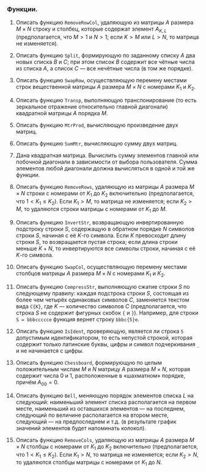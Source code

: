 ### Функции.

1. Описать функцию `RemoveRowCol`, удаляющую из матрицы $A$ размера $M×N$ строку и столбец, которые содержат элемент $A_{K, L}$ (предполагается, что $M > 1$ и $N > 1$; если $K > M$ или $L > N$, то матрица не изменяется).

2. Описать функцию `Split`, формирующую по заданному списку $A$ два новых списка $B$ и $C$; при этом список $B$ содержит все чётные числа из списка $A$, а список $C$ — все нечётные числа (в том же порядке).

3. Описать функцию `SwapRow`, осуществляющую перемену местами строк вещественной матрицы $A$ размера $M×N$ с номерами $K_1$ и $K_2$.

4. Описать функцию `Transp`, выполняющую транспонирование (то есть зеркальное отражение относительно главной диагонали) квадратной матрицы $A$ порядка $M$.

5. Описать функцию `MtrProd`, вычисляющую произведение двух матриц.

6. Описать функцию `SumMtr`, вычисляющую сумму двух матриц.

7. Дана квадратная матрица. Вычислить сумму элементов главной или побочной диагонали в зависимости от выбора пользователя. Сумма элементов любой диагонали должна вычисляться в одной и той же функции.

8. Описать функцию `RemoveRows`, удаляющую из матрицы $A$ размера $M×N$ строки с номерами от $K_1$ до $K_2$ включительно (предполагается, что $1 < K_1 ≤ K_2$). Если $K_1 > M$, то матрица не изменяется; если $K_2 > M$, то удаляются строки матрицы с номерами от $K_1$ до $M$.

9. Описать функцию `InvertStr`, возвращающую инвертированную подстроку строки $S$, содержащую в обратном порядке $N$ символов строки $S$, начиная с её $K$-го символа. Если $K$ превосходит длину строки $S$, то возвращается пустая строка; если длина строки меньше $K + N$, то инвертируются все символы строки, начиная с её $K$-го символа.

10. Описать функцию `SwapCol`, осуществляющую перемену местами столбцов матрицы $A$ размера $M×N$ с номерами $K_1$ и $K_2$.

11. Описать функцию `CompressStr`, выполняющую сжатие строки $S$ по следующему правилу: каждая подстрока строки $S$, состоящая из более чем четырёх одинаковых символов $C$, заменяется текстом вида `C{K}`, где $K$ — количество символов $C$ (предполагается, что строка $S$ не содержит фигурных скобок `{` и  `}`). Например, для строки `S = bbbccccce` функция вернет строку `bbbc{5}e`.

12. Описать функцию `IsIdent`, проверяющую, является ли строка `S` допустимым идентификатором, то есть непустой строкой, которая содержит только латинские буквы, цифры и символ подчеркивания `_` и не начинается с цифры.

13. Описать функцию `Chessboard`, формирующую по целым положительным числам $M$ и $N$ матрицу $A$ размера $M×N$, которая содержит числа 0 и 1, расположенные в «шахматном» порядке, причём $A_{00} = 0$.

14. Описать функцию `Bell`, меняющую порядок элементов списка $L$ на следующий: наименьший элемент списка располагается на первом месте, наименьший из оставшихся элементов — на последнем, следующий по величине располагается на втором месте, следующий — на предпоследнем и т.д. (в результате график значений элементов будет напоминать колокол).

15. Описать функцию `RemoveCols`, удаляющую из матрицы $A$ размера $M×N$ столбцы с номерами от $K_1$ до $K_2$ включительно (предполагается, что $1 < K_1 ≤ K_2$). Если $K_1 > N$, то матрица не изменяется; если $K_2 > N$, то удаляются столбцы матрицы с номерами от $K_1$ до $N$.